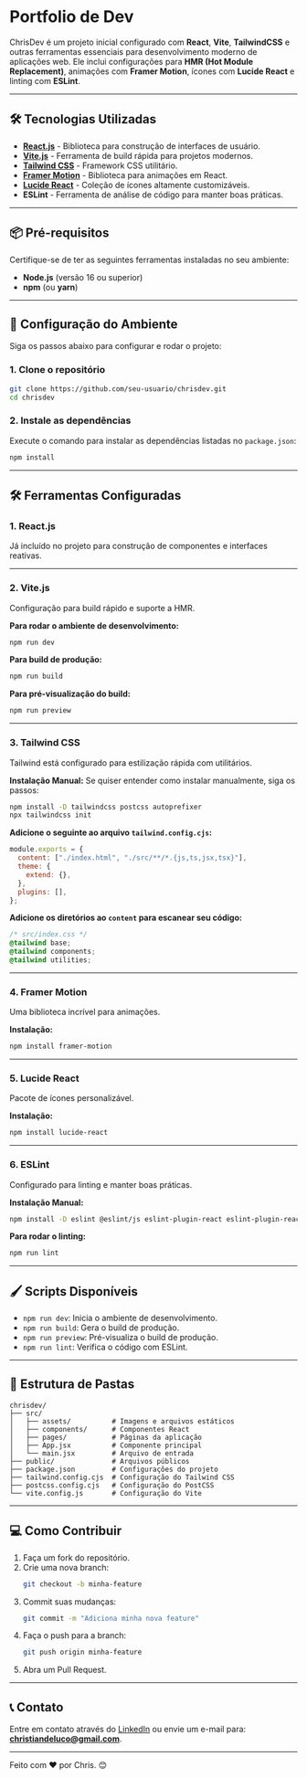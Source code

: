 # Portfolio de Dev

ChrisDev é um projeto inicial configurado com **React**, **Vite**, **TailwindCSS** e outras ferramentas essenciais para desenvolvimento moderno de aplicações web. Ele inclui configurações para **HMR (Hot Module Replacement)**, animações com **Framer Motion**, ícones com **Lucide React** e linting com **ESLint**.

---

## 🛠️ Tecnologias Utilizadas

- **[React.js](https://react.dev/)** - Biblioteca para construção de interfaces de usuário.
- **[Vite.js](https://vitejs.dev/)** - Ferramenta de build rápida para projetos modernos.
- **[Tailwind CSS](https://tailwindcss.com/)** - Framework CSS utilitário.
- **[Framer Motion](https://www.framer.com/motion/)** - Biblioteca para animações em React.
- **[Lucide React](https://lucide.dev/)** - Coleção de ícones altamente customizáveis.
- **ESLint** - Ferramenta de análise de código para manter boas práticas.

---

## 📦 Pré-requisitos

Certifique-se de ter as seguintes ferramentas instaladas no seu ambiente:

- **Node.js** (versão 16 ou superior)
- **npm** (ou **yarn**)

---

## 🚀 Configuração do Ambiente

Siga os passos abaixo para configurar e rodar o projeto:

### 1. Clone o repositório

```bash
git clone https://github.com/seu-usuario/chrisdev.git
cd chrisdev
```

### 2. Instale as dependências

Execute o comando para instalar as dependências listadas no `package.json`:

```bash
npm install
```

---

## 🛠️ Ferramentas Configuradas

### 1. **React.js**
Já incluído no projeto para construção de componentes e interfaces reativas.

---

### 2. **Vite.js**
Configuração para build rápido e suporte a HMR.

**Para rodar o ambiente de desenvolvimento:**
```bash
npm run dev
```

**Para build de produção:**
```bash
npm run build
```

**Para pré-visualização do build:**
```bash
npm run preview
```

---

### 3. **Tailwind CSS**

Tailwind está configurado para estilização rápida com utilitários.

**Instalação Manual:** Se quiser entender como instalar manualmente, siga os passos:

```bash
npm install -D tailwindcss postcss autoprefixer
npx tailwindcss init
```

**Adicione o seguinte ao arquivo `tailwind.config.cjs`:**

```javascript
module.exports = {
  content: ["./index.html", "./src/**/*.{js,ts,jsx,tsx}"],
  theme: {
    extend: {},
  },
  plugins: [],
};
```

**Adicione os diretórios ao `content` para escanear seu código:**

```css
/* src/index.css */
@tailwind base;
@tailwind components;
@tailwind utilities;
```

---

### 4. **Framer Motion**

Uma biblioteca incrível para animações.

**Instalação:**
```bash
npm install framer-motion
```

---

### 5. **Lucide React**

Pacote de ícones personalizável.

**Instalação:**
```bash
npm install lucide-react
```

---

### 6. **ESLint**

Configurado para linting e manter boas práticas.

**Instalação Manual:**
```bash
npm install -D eslint @eslint/js eslint-plugin-react eslint-plugin-react-hooks eslint-plugin-react-refresh
```

**Para rodar o linting:**
```bash
npm run lint
```

---

## 🖌️ Scripts Disponíveis

- `npm run dev`: Inicia o ambiente de desenvolvimento.
- `npm run build`: Gera o build de produção.
- `npm run preview`: Pré-visualiza o build de produção.
- `npm run lint`: Verifica o código com ESLint.

---

## 📜 Estrutura de Pastas

```plaintext
chrisdev/
├── src/
│   ├── assets/          # Imagens e arquivos estáticos
│   ├── components/      # Componentes React
│   ├── pages/           # Páginas da aplicação
│   ├── App.jsx          # Componente principal
│   └── main.jsx         # Arquivo de entrada
├── public/              # Arquivos públicos
├── package.json         # Configurações do projeto
├── tailwind.config.cjs  # Configuração do Tailwind CSS
├── postcss.config.cjs   # Configuração do PostCSS
└── vite.config.js       # Configuração do Vite
```

---

## 💻 Como Contribuir

1. Faça um fork do repositório.
2. Crie uma nova branch:
   ```bash
   git checkout -b minha-feature
   ```
3. Commit suas mudanças:
   ```bash
   git commit -m "Adiciona minha nova feature"
   ```
4. Faça o push para a branch:
   ```bash
   git push origin minha-feature
   ```
5. Abra um Pull Request.

---

## 📞 Contato

Entre em contato através do [LinkedIn](https://www.linkedin.com/in/hellochristian) ou envie um e-mail para: **christiandeluco@gmail.com**.

---

Feito com ❤️ por Chris. 😊
